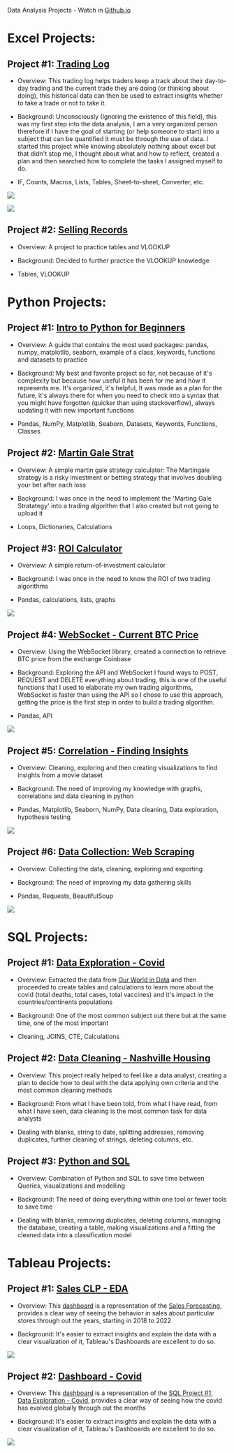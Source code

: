 Data Analysis Projects - Watch in [Github.io](https://aldanajd.github.io/Data_Analyst/)

# Excel Projects:

## Project #1: [Trading Log](https://github.com/aldanajd/Entry_level_Projects/tree/main/Excel%20Projects/Trading%20Log)

* Overview: This trading log helps traders keep a track about their day-to-day trading and the current trade they are doing (or thinking about doing), this historical data can then be used to extract insights whether to take a trade or not to take it.

* Background: Unconsciously (Ignoring the existence of this field), this was my first step into the data analysis, I am a very organized person therefore if I have the goal of starting (or help someone to start) into a subject that can be quantified it must be through the use of data. I started this project while knowing absolutely nothing about excel but that didn't stop me, I thought about what and how to reflect, created a plan and then searched how to complete the tasks I assigned myself to do.

* IF, Counts, Macros, Lists, Tables, Sheet-to-sheet, Converter, etc.

![](Images/Trading_log_1.png)

![](Images/Trading_log_2.png)

## Project #2: [Selling Records](https://github.com/aldanajd/Entry_level_Projects/tree/main/Excel%20Projects/Selling%20Records) 

* Overview: A project to practice tables and VLOOKUP 

* Background: Decided to further practice the VLOOKUP knowledge

* Tables, VLOOKUP

# Python Projects:

## Project #1: [Intro to Python for Beginners](https://github.com/aldanajd/Data_Analyst_I/tree/main/Python%20Projects/Intro%20to%20Python%20for%20Beginners)

* Overview: A guide that contains the most used packages: pandas, numpy, matplotlib, seaborn, example of a class, keywords, functions and datasets to practice

* Background: My best and favorite project so far, not because of it's complexity but because how useful it has been for me and how it represents me. It's organized, it's helpful, It was made as a plan for the future, it's always there for when you need to check into a syntax that you might have forgotten (quicker than using stackoverflow), always updating it with new important functions

* Pandas, NumPy, Matplotlib, Seaborn, Datasets, Keywords, Functions, Classes

## Project #2: [Martin Gale Strat](https://github.com/aldanajd/Data_Analyst_I/tree/main/Python%20Projects/Martin%20Gale%20Strat)

* Overview: A simple martin gale strategy calculator: The Martingale strategy is a risky investment or betting strategy that involves doubling your bet after each loss

* Background: I was once in the need to implement the 'Marting Gale Stratategy' into a trading algorithm that I also created but not going to upload it  

* Loops, Dictionaries, Calculations

## Project #3: [ROI Calculator](https://github.com/aldanajd/Data_Analyst_I/tree/main/Python%20Projects/ROI%20Calculator)

* Overview: A simple return-of-investment calculator 

* Background: I was once in the need to know the ROI of two trading algorithms 

* Pandas, calculations, lists, graphs

![](Images/ROI_comparison.png)

## Project #4: [WebSocket - Current BTC Price](https://github.com/aldanajd/Data_Analyst_I/tree/main/Python%20Projects/Trades%20Per%20Second%20-%20Bybit)

* Overview: Using the WebSocket library, created a connection to retrieve BTC price from the exchange Coinbase

* Background: Exploring the API and WebSocket I found ways to POST, REQUEST and DELETE everything about trading, this is one of the useful functions that I used to elaborate my own trading algorithms, WebSocket is faster than using the API so I chose to use this approach, getting the price is the first step in order to build a trading algorithm.

* Pandas, API

![](Images/Trades_per_second.png)

## Project #5: [Correlation - Finding Insights](https://github.com/aldanajd/Data_Analyst_I/tree/main/Python%20Projects/Correlation%20-%20Finding%20Insights)

* Overview: Cleaning, exploring and then creating visualizations to find insights from a movie dataset

* Background: The need of improving my knowledge with graphs, correlations and data cleaning in python

* Pandas, Matplotlib, Seaborn, NumPy, Data cleaning, Data exploration, hypothesis testing

![](Images/Correlation_heatmap.png)

## Project #6: [Data Collection: Web Scraping](https://github.com/aldanajd/Data_Analyst/tree/main/Python%20Projects/Web_scraping/Steam_store)

* Overview: Collecting the data, cleaning, exploring and exporting

* Background: The need of improving my data gathering skills

* Pandas, Requests, BeautifulSoup

![](https://github.com/aldanajd/Data_Analyst/blob/main/Images/steam_top_sellers.PNG)

# SQL Projects:

## Project #1: [Data Exploration - Covid](https://github.com/aldanajd/Entry_level_Projects/tree/main/SQL%20Projects/1%20-%20Exploration%20with%20SQL%20-%20COVID)

* Overview: Extracted the data from [Our World in Data](https://ourworldindata.org/) and then proceeded to create tables and calculations to learn more about the covid (total deaths, total cases, total vaccines) and it's impact in the countries/continents populations

* Background: One of the most common subject out there but at the same time, one of the most important

* Cleaning, JOINS, CTE, Calculations


## Project #2: [Data Cleaning - Nashville Housing](https://github.com/aldanajd/Entry_level_Projects/tree/main/SQL%20Projects/2%20-%20Data%20Cleaning%20with%20SQL%20-%20Nashville%20Housing)

* Overview: This project really helped to feel like a data analyst, creating a plan to decide how to deal with the data applying own criteria and the most common cleaning methods

* Background: From what I have been told, from what I have read, from what I have seen, data cleaning is the most common task for data analysts

* Dealing with blanks, string to date, splitting addresses, removing duplicates, further cleaning of strings, deleting columns, etc.

## Project #3: [Python and SQL](https://github.com/aldanajd/Data_Scientist/blob/main/Machine%20Learning/Classification/SQL_Python)

* Overview: Combination of Python and SQL to save time between Queries, visualizations and modelling

* Background: The need of doing everything within one tool or fewer tools to save time

* Dealing with blanks, removing duplicates, deleting columns, managing the database, creating a table, making visualizations and a fitting the cleaned data into a classification model

# Tableau Projects:

## Project #1: [Sales CLP - EDA](https://github.com/aldanajd/Data_Analyst/tree/main/Tableau%20Projects/Dashboard%20-%20Sales%20CLP)

* Overview: This [dashboard](https://public.tableau.com/views/SalesForecasting_16511965305110/Dashboard1?:language=en-US&:display_count=n&:origin=viz_share_link) is a representation of the [Sales Forecasting](https://github.com/aldanajd/Data_Scientist/tree/main/Machine%20Learning/Regression/Sales_Forescasting), provides a clear way of seeing the behavior in sales about particular stores through out the years, starting in 2018 to 2022

* Background: It's easier to extract insights and explain the data with a clear visualization of it, Tableau's Dashboards are excellent to do so.

![](https://github.com/aldanajd/Data_Analyst/blob/main/Images/Tableau_dasboard%20-%20sales_clp.png)

## Project #2: [Dashboard - Covid](https://github.com/aldanajd/Entry_level_Projects/tree/main/Tableau%20Projects/Dashboard%20-%20COVID)

* Overview: This [dashboard](https://public.tableau.com/app/profile/jorge1136/viz/CovidDashboard_16399924814070/Dashboard1?publish=yes%5D) is a representation of the [SQL Project #1: Data Exploration - Covid](https://github.com/aldanajd/Entry_level_Projects/tree/main/SQL%20Projects/1%20-%20Exploration%20with%20SQL%20-%20COVID), provides a clear way of seeing how the covid has evolved globally through out the months

* Background: It's easier to extract insights and explain the data with a clear visualization of it, Tableau's Dashboards are excellent to do so.

![](Images/Tableau_dashboard%20-%20covid2.png)


